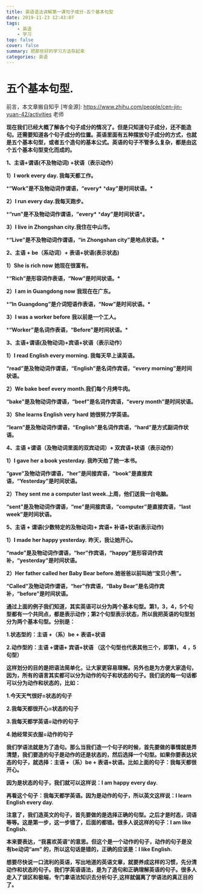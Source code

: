 ```yaml
---
title: 英语语法讲解第一课句子成分-五个基本句型
date: 2019-11-23 12:43:07
tags:
	- 英语
	- 学习
top: false
cover: false
summary: 把那些好的学习方法存起来
categories: 英语
---
```


# **五个基本句型.**

前言，本文章搬自知乎 [岑金源]: https://www.zhihu.com/people/cen-jin-yuan-42/activities 老师

**现在我们已经大概了解各个句子成分的情况了。但是只知道句子成分，还不能造句。还需要知道各个句子成分的位置。英语里面有五种摆放句子成分的方式，也就是五个基本句型，或者五个造句的基本公式。英语的句子不管多么复杂，都是由这个五个基本句型变化而成的。**

**1、主语+谓语(不及物动词) +状语（表示动作）**

**1）I work every** **day. 我每天都工作。**

***“Work”是不及物动词作谓语，“every\*** ***day”是时间状语。\***

**2）I run every day.我每天跑步。**

***“run”是不及物动词作谓语，“every\*** ***day”是时间状语\*。**

**3）I live in Zhongshan city.我住在中山市。**

***“Live”是不及物动词作谓语，“in Zhongshan city”是地点状语。\***

**2、主语 + be（系动词）+ 表语+状语(表示状态)**

**1）She is rich now** **她现在很富有。**

***“Rich”是形容词作表语，“Now”是时间状语。\***

**2）I am in Guangdong now** **我现在在广东。**

***“In Guangdong”是介词短语作表语，“Now”是时间状语。\***

**3）I was a worker before** **我以前是一个工人。**

***“Worker”是名词作表语，“Before”是时间状语。\***

**3、主语+谓语(及物动词)+宾语+状语（表示动作）**

**1）I read English every morning. 我每天早上读英语。**

**“read”是及物动词作谓语，“English”是名词作宾语，“every morning”是时间状语。**

**2）We bake beef every month.我们每个月烤牛肉。**

**“bake”是及物动词作谓语，“beef”是名词作宾语，“every month”是时间状语。**

**3）She learns English very hard** **她很努力学英语。**

**“learn”是及物动词作谓语，“English”是名词作宾语，“hard”是方式副词作状语。**

**4、主语 +谓语（及物动词里面的双宾动词）+ 双宾语+状语（表示动作）**

**1）I gave her a book yesterday. 我昨天给了她一本书。**

**“gave”及物动词作谓语，“her”是间接宾语，“book”是直接宾语，“Yesterday”是时间状语。**

**2）They sent me a computer last week.上周，他们送我一台电脑。**

**“sent”是及物动词作谓语，“me”是间接宾语，“computer”是直接宾语，“last week”是时间状语。**

**5、主语 + 谓语(少数特定的及物动词)+ 宾语+ 补语+状语(表示动作)**

**1）I made her happy yesterday.** **昨天，我让她开心。**

**“made”是及物动词作谓语，“her”作宾语，“happy”是形容词作宾补，“yesterday”是时间状语。**

**2）Her father called her Baby Bear before.她爸爸以前叫她“宝贝小熊”。**

**“Called”及物动词作谓语，“her”作宾语，“Baby Bear”是名词作宾补，“before”是时间状语。**

**通过上面的例子我们知道，其实英语可以分为两个基本句型。第1，3，4，5个句型都有一个共同点，都是表示动作；第2个句型表示状态，所以我把英语的句型划分为两个基本句型。分别是：**

**1.状态型的：主语 +（系）be + 表语+状语**

**2.动作型的：主语 +谓语+ 宾语+状语 （这个句型也代表其他三个，即第1， 4 ，5句型）**

**这样划分的目的是把语法简单化，让大家更容易理解。另外也是为方便大家造句，因为，所有的语言其实都可以分为动作的句子和状态的句子。我们说的每一句话都可以分为动作和状态的，比如：**

**1.今天天气很好=状态的句子**

**2.我每天都很开心=状态的句子**

**3.我每天都学英语=动作的句子**

**4.她经常买衣服=动作的句子**

**我们学语法就是为了造句。那么当我们造一个句子的时候，首先要做的事情就是弄清楚，我们要造的句子是动作的还是状态的，然后选择一个句型。如果你要表达状态的句子，就选择：主语 +（系）be + 表语+状语。比如上面的句子：我每天都很开心。**

**因为是状态的句子，我们就可以这样说：I am happy every day.**

**再看这个句子：我每天都学英语。因为是动作的句子，所以英文这样说：I learn English every day.**

**注意了，我们造英文的句子，首先要做的是选择正确的句型。之后才是时态，词语等等。这是第一步，这一步错了，后面的都错。很多人说这样的句子：I am like English.**

**本来要表达，“我喜欢英语”的意思。但这个是一个动作的句子，动作的句子是没有be动词“am” 的，所以这句话是错的，正确的应该是：I like English.**

**想要尽快说一口流利的英语，写出地道的英语文章，就要养成这样的习惯，先分清动作和状态的句子。我们学英语语法，是为了造句和正确理解英语的句子。很多人走入了误区和极端，专门拿语法知识去分析句子,这样就偏离了学语法的真正目的了。**